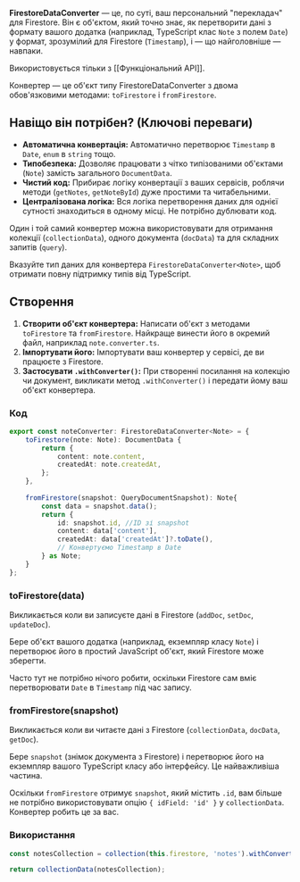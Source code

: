 **FirestoreDataConverter** — це, по суті, ваш персональний "перекладач" для Firestore. Він є об'єктом, який точно знає, як перетворити дані з формату вашого додатка (наприклад, TypeScript клас `Note` з полем `Date`) у формат, зрозумілий для Firestore (`Timestamp`), і — що найголовніше — навпаки.

Використовується тільки з [[Функціональний API]].

Конвертер — це об'єкт типу FirestoreDataConverter з двома обов'язковими методами: `toFirestore` і `fromFirestore`.

## Навіщо він потрібен? (Ключові переваги)

- **Автоматична конвертація:** Автоматично перетворює `Timestamp` в `Date`, `enum` в `string` тощо.
- **Типобезпека:** Дозволяє працювати з чітко типізованими об'єктами (`Note`) замість загального `DocumentData`.
- **Чистий код:** Прибирає логіку конвертації з ваших сервісів, роблячи методи (`getNotes`, `getNoteById`) дуже простими та читабельними.
- **Централізована логіка:** Вся логіка перетворення даних для однієї сутності знаходиться в одному місці. Не потрібно дублювати код.

Один і той самий конвертер можна використовувати для отримання колекції (`collectionData`), одного документа (`docData`) та для складних запитів (`query`).

Вказуйте тип даних для конвертера `FirestoreDataConverter<Note>`, щоб отримати повну підтримку типів від TypeScript.
## Створення

1. **Створити об'єкт конвертера:** Написати об'єкт з методами `toFirestore` та `fromFirestore`. Найкраще винести його в окремий файл, наприклад `note.converter.ts`.
2. **Імпортувати його:** Імпортувати ваш конвертер у сервісі, де ви працюєте з Firestore.
3. **Застосувати `.withConverter()`:** При створенні посилання на колекцію чи документ, викликати метод `.withConverter()` і передати йому ваш об'єкт конвертера.

### Код

```ts
export const noteConverter: FirestoreDataConverter<Note> = {  
	toFirestore(note: Note): DocumentData {
        return {  
            content: note.content,  
            createdAt: note.createdAt,  
        };  
    },  
    
    fromFirestore(snapshot: QueryDocumentSnapshot): Note{ 
        const data = snapshot.data(); 
        return {  
            id: snapshot.id, //ID зі snapshot   
            content: data['content'],  
            createdAt: data['createdAt']?.toDate(), 
            // Конвертуємо Timestamp в Date  
        } as Note;  
    }  
};
```

### toFirestore(data)

Викликається коли ви записуєте дані в Firestore (`addDoc`, `setDoc`, `updateDoc`).

Бере об'єкт вашого додатка (наприклад, екземпляр класу `Note`) і перетворює його в простий JavaScript об'єкт, який Firestore може зберегти.

Часто тут не потрібно нічого робити, оскільки Firestore сам вміє перетворювати `Date` в `Timestamp` під час запису.

### fromFirestore(snapshot)

Викликається коли ви читаєте дані з Firestore (`collectionData`, `docData`, `getDoc`).

Бере `snapshot` (знімок документа з Firestore) і перетворює його на екземпляр вашого TypeScript класу або інтерфейсу. Це найважливіша частина.

Оскільки `fromFirestore` отримує `snapshot`, який містить `.id`, вам більше не потрібно використовувати опцію `{ idField: 'id' }` у `collectionData`. Конвертер робить це за вас.

### Використання

```ts
const notesCollection = collection(this.firestore, 'notes').withConverter(noteConverter); 

return collectionData(notesCollection);
```

